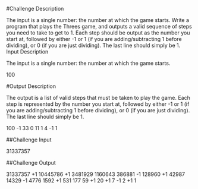 #Challenge Description

The input is a single number: the number at which the game starts. Write a program that plays the Threes game, and outputs a valid sequence of steps you need to take to get to 1. Each step should be output as the number you start at, followed by either -1 or 1 (if you are adding/subtracting 1 before dividing), or 0 (if you are just dividing). The last line should simply be 1.
Input Description

The input is a single number: the number at which the game starts.

100

#Output Description

The output is a list of valid steps that must be taken to play the game. Each step is represented by the number you start at, followed by either -1 or 1 (if you are adding/subtracting 1 before dividing), or 0 (if you are just dividing). The last line should simply be 1.

100 -1
33 0
11 1
4 -1
1

##Challenge Input

31337357

##Challenge Output

31337357 +1
10445786 +1
3481929
1160643
386881 -1
128960 +1
42987
14329 -1
4776
1592 +1
531
177
59 +1
20 +1
7 -1
2 +1
1

